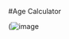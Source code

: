 #Age Calculator



(![image](https://user-images.githubusercontent.com/111908683/194717604-c7f50f9e-ee92-45fe-a264-e248d25ada3a.png)
